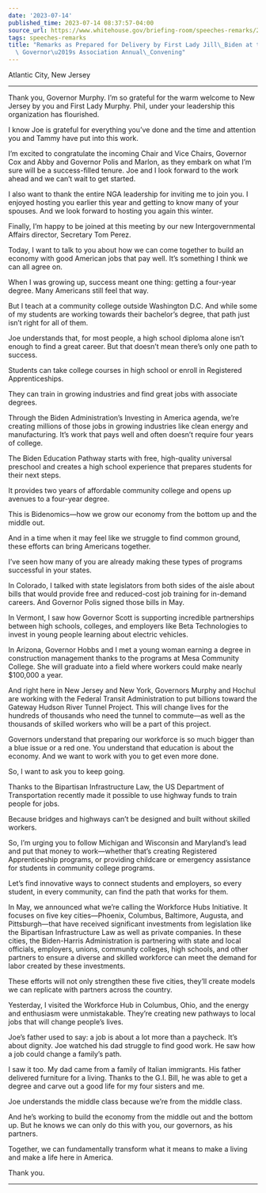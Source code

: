 ```yaml
---
date: '2023-07-14'
published_time: 2023-07-14 08:37:57-04:00
source_url: https://www.whitehouse.gov/briefing-room/speeches-remarks/2023/07/14/remarks-as-prepared-for-delivery-by-first-lady-jill-biden-at-the-national-governors-association-annual-convening/
tags: speeches-remarks
title: "Remarks as Prepared for Delivery by First Lady Jill\_Biden at the National\
  \ Governor\u2019s Association Annual\_Convening"
---
```

 
Atlantic City, New Jersey

------------------------------------------------------------------------

Thank you, Governor Murphy. I’m so grateful for the warm welcome to New
Jersey by you and First Lady Murphy. Phil, under your leadership this
organization has flourished.  
  
I know Joe is grateful for everything you’ve done and the time and
attention you and Tammy have put into this work.    
  
I’m excited to congratulate the incoming Chair and Vice Chairs, Governor
Cox and Abby and Governor Polis and Marlon, as they embark on what I’m
sure will be a success-filled tenure. Joe and I look forward to the work
ahead and we can’t wait to get started.  
  
I also want to thank the entire NGA leadership for inviting me to join
you. I enjoyed hosting you earlier this year and getting to know many of
your spouses. And we look forward to hosting you again this winter.   
  
Finally, I’m happy to be joined at this meeting by our new
Intergovernmental Affairs director, Secretary Tom Perez.    
  
Today, I want to talk to you about how we can come together to build an
economy with good American jobs that pay well. It’s something I think we
can all agree on.  
  
When I was growing up, success meant one thing: getting a four-year
degree. Many Americans still feel that way.  
  
But I teach at a community college outside Washington D.C. And while
some of my students are working towards their bachelor’s degree, that
path just isn’t right for all of them.  
  
Joe understands that, for most people, a high school diploma alone isn’t
enough to find a great career. But that doesn’t mean there’s only one
path to success.   
  
Students can take college courses in high school or enroll in Registered
Apprenticeships.  
  
They can train in growing industries and find great jobs with associate
degrees.  
  
Through the Biden Administration’s Investing in America agenda, we’re
creating millions of those jobs in growing industries like clean energy
and manufacturing. It’s work that pays well and often doesn’t require
four years of college.  
  
The Biden Education Pathway starts with free, high-quality universal
preschool and creates a high school experience that prepares students
for their next steps.   
  
It provides two years of affordable community college and opens up
avenues to a four-year degree.  
  
This is Bidenomics—how we grow our economy from the bottom up and the
middle out.  
  
And in a time when it may feel like we struggle to find common ground,
these efforts can bring Americans together.   
  
I’ve seen how many of you are already making these types of programs
successful in your states.  
  
In Colorado, I talked with state legislators from both sides of the
aisle about bills that would provide free and reduced-cost job training
for in-demand careers. And Governor Polis signed those bills in May.  
  
In Vermont, I saw how Governor Scott is supporting incredible
partnerships between high schools, colleges, and employers like Beta
Technologies to invest in young people learning about electric
vehicles.  
  
In Arizona, Governor Hobbs and I met a young woman earning a degree in
construction management thanks to the programs at Mesa Community
College. She will graduate into a field where workers could make nearly
$100,000 a year.  
  
And right here in New Jersey and New York, Governors Murphy and Hochul
are working with the Federal Transit Administration to put billions
toward the Gateway Hudson River Tunnel Project. This will change lives
for the hundreds of thousands who need the tunnel to commute—as well as
the thousands of skilled workers who will be a part of this project.  
  
Governors understand that preparing our workforce is so much bigger than
a blue issue or a red one. You understand that education is about the
economy. And we want to work with you to get even more done.   
  
So, I want to ask you to keep going.  
  
Thanks to the Bipartisan Infrastructure Law, the US Department of
Transportation recently made it possible to use highway funds to train
people for jobs.   
  
Because bridges and highways can’t be designed and built without skilled
workers.  
  
So, I’m urging you to follow Michigan and Wisconsin and Maryland’s lead
and put that money to work—whether that’s creating Registered
Apprenticeship programs, or providing childcare or emergency assistance
for students in community college programs.  
  
Let’s find innovative ways to connect students and employers, so every
student, in every community, can find the path that works for them.   
  
In May, we announced what we’re calling the Workforce Hubs Initiative.
It focuses on five key cities—Phoenix, Columbus, Baltimore, Augusta, and
Pittsburgh—that have received significant investments from legislation
like the Bipartisan Infrastructure Law as well as private companies. In
these cities, the Biden-Harris Administration is partnering with state
and local officials, employers, unions, community colleges, high
schools, and other partners to ensure a diverse and skilled workforce
can meet the demand for labor created by these investments.   
  
These efforts will not only strengthen these five cities, they’ll create
models we can replicate with partners across the country.  
  
Yesterday, I visited the Workforce Hub in Columbus, Ohio, and the energy
and enthusiasm were unmistakable. They’re creating new pathways to local
jobs that will change people’s lives.   
  
Joe’s father used to say: a job is about a lot more than a paycheck.
It’s about dignity. Joe watched his dad struggle to find good work. He
saw how a job could change a family’s path.   
  
I saw it too. My dad came from a family of Italian immigrants. His
father delivered furniture for a living. Thanks to the G.I. Bill, he was
able to get a degree and carve out a good life for my four sisters and
me.  
  
Joe understands the middle class because we’re from the middle class.   
  
And he’s working to build the economy from the middle out and the bottom
up. But he knows we can only do this with you, our governors, as his
partners.  
  
Together, we can fundamentally transform what it means to make a living
and make a life here in America.  
  
Thank you.

------------------------------------------------------------------------
